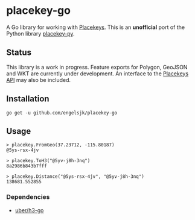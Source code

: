# placekey-go

A Go library for working with [Placekeys](https://www.placekey.io/). This is an **unofficial** port of the Python library [placekey-py](https://github.com/Placekey/placekey-py).

## Status

This library is a work in progress. Feature exports for Polygon, GeoJSON and WKT are currently under development. An interface to the [Placekeys API](https://docs.placekey.io) may also be included.

## Installation

```
go get -u github.com/engelsjk/placekey-go
```

## Usage

```
> placekey.FromGeo(37.23712, -115.80187)
@5ys-rsx-4jv

> placekey.ToH3("@5yv-j8h-3nq")
8a2986b843b7fff

> placekey.Distance("@5ys-rsx-4jv", "@5yv-j8h-3nq")
138681.552855
```

### Dependencies

* [uber/h3-go](github.com/uber/h3-go)
